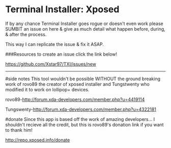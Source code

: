 # Terminal Installer: Xposed

If by any chance Terminal Installer goes rogue or doesn't even work please SUMBIT an issue on here & give as much detail what happen before, during, & after the process.

This way I can replicate the issue & fix it ASAP.

###Resources
to create an issue click the link below!

https://github.com/Xstar97/TXI/issues/new

___________________
#side notes
This tool wouldn't be possible WITHOUT the ground breaking work of rovo89 the creator of xposed installer and Tungstwenty who modified it to work on lollipop+ devices.

rovo89-http://forum.xda-developers.com/member.php?u=4419114

Tungswenty-http://forum.xda-developers.com/member.php?u=4322181

#donate
Since this app is based off the work of amazing developers...
I shouldn't recieve all the credit, but this is rovo89's donation link
if you want to thank him!

http://repo.xposed.info/donate
